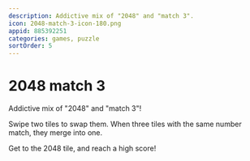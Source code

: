 ```yaml
---
description: Addictive mix of "2048" and "match 3".
icon: 2048-match-3-icon-180.png
appid: 885392251
categories: games, puzzle
sortOrder: 5
---
```

# 2048 match 3

Addictive mix of "2048" and "match 3"!

Swipe two tiles to swap them. 
When three tiles with the same number match, they merge into one.

Get to the 2048 tile, and reach a high score!
